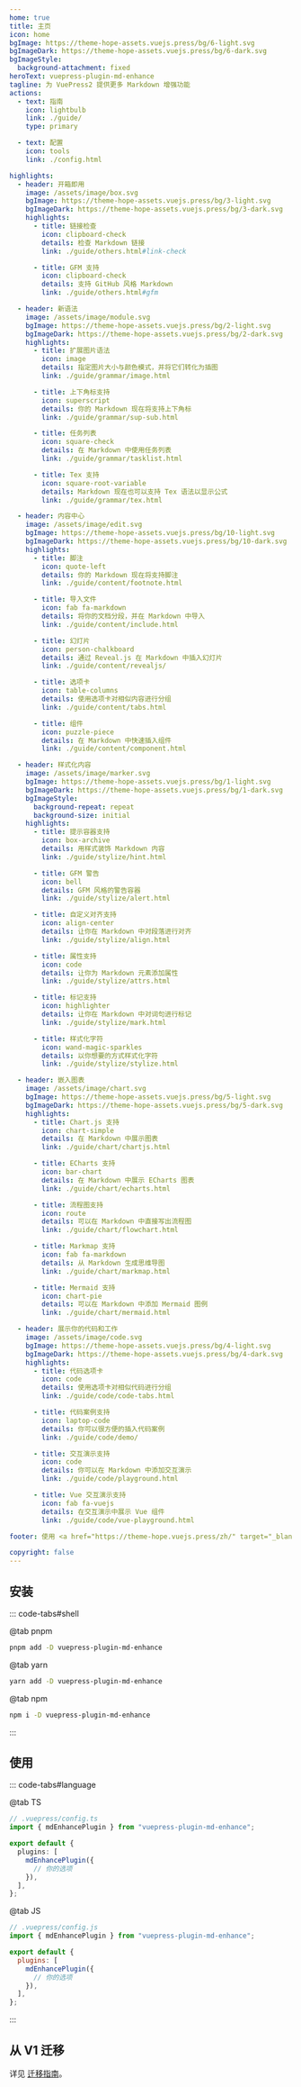 ```yaml
---
home: true
title: 主页
icon: home
bgImage: https://theme-hope-assets.vuejs.press/bg/6-light.svg
bgImageDark: https://theme-hope-assets.vuejs.press/bg/6-dark.svg
bgImageStyle:
  background-attachment: fixed
heroText: vuepress-plugin-md-enhance
tagline: 为 VuePress2 提供更多 Markdown 增强功能
actions:
  - text: 指南
    icon: lightbulb
    link: ./guide/
    type: primary

  - text: 配置
    icon: tools
    link: ./config.html

highlights:
  - header: 开箱即用
    image: /assets/image/box.svg
    bgImage: https://theme-hope-assets.vuejs.press/bg/3-light.svg
    bgImageDark: https://theme-hope-assets.vuejs.press/bg/3-dark.svg
    highlights:
      - title: 链接检查
        icon: clipboard-check
        details: 检查 Markdown 链接
        link: ./guide/others.html#link-check

      - title: GFM 支持
        icon: clipboard-check
        details: 支持 GitHub 风格 Markdown
        link: ./guide/others.html#gfm

  - header: 新语法
    image: /assets/image/module.svg
    bgImage: https://theme-hope-assets.vuejs.press/bg/2-light.svg
    bgImageDark: https://theme-hope-assets.vuejs.press/bg/2-dark.svg
    highlights:
      - title: 扩展图片语法
        icon: image
        details: 指定图片大小与颜色模式，并将它们转化为插图
        link: ./guide/grammar/image.html

      - title: 上下角标支持
        icon: superscript
        details: 你的 Markdown 现在将支持上下角标
        link: ./guide/grammar/sup-sub.html

      - title: 任务列表
        icon: square-check
        details: 在 Markdown 中使用任务列表
        link: ./guide/grammar/tasklist.html

      - title: Tex 支持
        icon: square-root-variable
        details: Markdown 现在也可以支持 Tex 语法以显示公式
        link: ./guide/grammar/tex.html

  - header: 内容中心
    image: /assets/image/edit.svg
    bgImage: https://theme-hope-assets.vuejs.press/bg/10-light.svg
    bgImageDark: https://theme-hope-assets.vuejs.press/bg/10-dark.svg
    highlights:
      - title: 脚注
        icon: quote-left
        details: 你的 Markdown 现在将支持脚注
        link: ./guide/content/footnote.html

      - title: 导入文件
        icon: fab fa-markdown
        details: 将你的文档分段，并在 Markdown 中导入
        link: ./guide/content/include.html

      - title: 幻灯片
        icon: person-chalkboard
        details: 通过 Reveal.js 在 Markdown 中插入幻灯片
        link: ./guide/content/revealjs/

      - title: 选项卡
        icon: table-columns
        details: 使用选项卡对相似内容进行分组
        link: ./guide/content/tabs.html

      - title: 组件
        icon: puzzle-piece
        details: 在 Markdown 中快速插入组件
        link: ./guide/content/component.html

  - header: 样式化内容
    image: /assets/image/marker.svg
    bgImage: https://theme-hope-assets.vuejs.press/bg/1-light.svg
    bgImageDark: https://theme-hope-assets.vuejs.press/bg/1-dark.svg
    bgImageStyle:
      background-repeat: repeat
      background-size: initial
    highlights:
      - title: 提示容器支持
        icon: box-archive
        details: 用样式装饰 Markdown 内容
        link: ./guide/stylize/hint.html

      - title: GFM 警告
        icon: bell
        details: GFM 风格的警告容器
        link: ./guide/stylize/alert.html

      - title: 自定义对齐支持
        icon: align-center
        details: 让你在 Markdown 中对段落进行对齐
        link: ./guide/stylize/align.html

      - title: 属性支持
        icon: code
        details: 让你为 Markdown 元素添加属性
        link: ./guide/stylize/attrs.html

      - title: 标记支持
        icon: highlighter
        details: 让你在 Markdown 中对词句进行标记
        link: ./guide/stylize/mark.html

      - title: 样式化字符
        icon: wand-magic-sparkles
        details: 以你想要的方式样式化字符
        link: ./guide/stylize/stylize.html

  - header: 嵌入图表
    image: /assets/image/chart.svg
    bgImage: https://theme-hope-assets.vuejs.press/bg/5-light.svg
    bgImageDark: https://theme-hope-assets.vuejs.press/bg/5-dark.svg
    highlights:
      - title: Chart.js 支持
        icon: chart-simple
        details: 在 Markdown 中展示图表
        link: ./guide/chart/chartjs.html

      - title: ECharts 支持
        icon: bar-chart
        details: 在 Markdown 中展示 ECharts 图表
        link: ./guide/chart/echarts.html

      - title: 流程图支持
        icon: route
        details: 可以在 Markdown 中直接写出流程图
        link: ./guide/chart/flowchart.html

      - title: Markmap 支持
        icon: fab fa-markdown
        details: 从 Markdown 生成思维导图
        link: ./guide/chart/markmap.html

      - title: Mermaid 支持
        icon: chart-pie
        details: 可以在 Markdown 中添加 Mermaid 图例
        link: ./guide/chart/mermaid.html

  - header: 展示你的代码和工作
    image: /assets/image/code.svg
    bgImage: https://theme-hope-assets.vuejs.press/bg/4-light.svg
    bgImageDark: https://theme-hope-assets.vuejs.press/bg/4-dark.svg
    highlights:
      - title: 代码选项卡
        icon: code
        details: 使用选项卡对相似代码进行分组
        link: ./guide/code/code-tabs.html

      - title: 代码案例支持
        icon: laptop-code
        details: 你可以很方便的插入代码案例
        link: ./guide/code/demo/

      - title: 交互演示支持
        icon: code
        details: 你可以在 Markdown 中添加交互演示
        link: ./guide/code/playground.html

      - title: Vue 交互演示支持
        icon: fab fa-vuejs
        details: 在交互演示中展示 Vue 组件
        link: ./guide/code/vue-playground.html

footer: 使用 <a href="https://theme-hope.vuejs.press/zh/" target="_blank">VuePress Theme Hope</a> 主题 | MIT 协议, 版权所有 © 2019-present Mr.Hope

copyright: false
---
```


## 安装

::: code-tabs#shell

@tab pnpm

```bash
pnpm add -D vuepress-plugin-md-enhance
```

@tab yarn

```bash
yarn add -D vuepress-plugin-md-enhance
```

@tab npm

```bash
npm i -D vuepress-plugin-md-enhance
```

:::

## 使用

::: code-tabs#language

@tab TS

```ts
// .vuepress/config.ts
import { mdEnhancePlugin } from "vuepress-plugin-md-enhance";

export default {
  plugins: [
    mdEnhancePlugin({
      // 你的选项
    }),
  ],
};
```

@tab JS

```js
// .vuepress/config.js
import { mdEnhancePlugin } from "vuepress-plugin-md-enhance";

export default {
  plugins: [
    mdEnhancePlugin({
      // 你的选项
    }),
  ],
};
```

:::

## 从 V1 迁移

详见 [迁移指南](./migration.md)。
